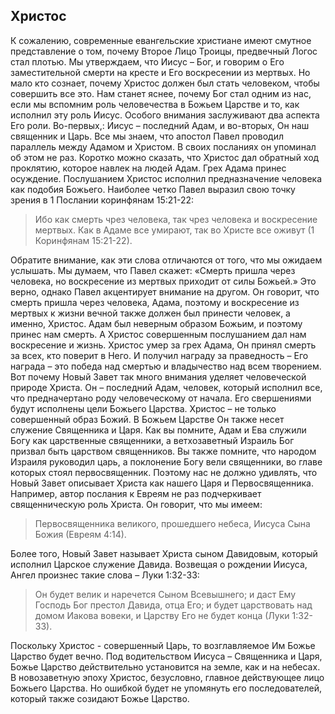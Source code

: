## Христос

К сожалению, современные евангельские христиане имеют смутное представление о том, почему Второе Лицо Троицы, предвечный Логос стал плотью. Мы утверждаем, что Иисус – Бог, и говорим о Его заместительной смерти на кресте и Его воскресении из мертвых. Но мало кто сознает, почему Христос должен был стать человеком, чтобы совершить все это. Нам станет яснее, почему Бог стал одним из нас, если мы вспомним роль человечества в Божьем Царстве и то, как исполнил эту роль Иисус. Особого внимания заслуживают два аспекта Его роли. Во-первых,: Иисус – последний Адам, и во-вторых, Он наш священник и Царь.
Все мы знаем, что апостол Павел проводил параллель между Адамом и Христом. В своих посланиях он упоминал об этом не раз. Коротко можно сказать, что Христос дал обратный ход проклятию, которое навлек на людей Адам. Грех Адама принес осуждение. Послушанием Христос исполнил предназначение человека как подобия Божьего. Наиболее четко Павел выразил свою точку зрения в 1 Послании коринфянам 15:21-22:

> Ибо как смерть чрез человека, так чрез человека и воскресение мертвых. Как в Адаме все умирают, так во Христе все оживут (1 Коринфянам 15:21-22).

Обратите внимание, как эти слова отличаются от того, что мы ожидаем услышать. Мы думаем, что Павел скажет: «Смерть пришла через человека, но воскресение из мертвых приходит от силы Божьей.» Это верно, однако Павел акцентирует внимание на другом.
Он говорит, что смерть пришла через человека, Адама, поэтому и воскресение из мертвых к жизни вечной также должен был принести человек, а именно, Христос. Адам был неверным образом Божьим, и поэтому принес нам смерть. А Христос совершенным послушанием дал нам воскресение и жизнь.
Христос умер за грех Адама, Он принял смерть за всех, кто поверит в Него. И получил награду за праведность – Его награда – это победа над смертью и владычество над всем творением. Вот почему Новый Завет так много внимания уделяет человеческой природе Христа. Он – последний Адам, человек, который исполнил все, что предначертано роду человеческому от начала. Его свершениями будут исполнены цели Божьего Царства.
Христос – не только совершенный образ Божий. В Божьем Царстве Он также несет служение Священника и Царя.
Как вы помните, Адам и Ева служили Богу как царственные священники, а ветхозаветный Израиль Бог призвал быть царством священников. Вы также помните, что народом Израиля руководил царь, а поклонение Богу вели священники, во главе которых стоял первосвященник. Поэтому нас не должно удивлять, что Новый Завет описывает Христа как нашего Царя и Первосвященника.
Например, автор послания к Евреям не раз подчеркивает священническую роль Христа. Он говорит, что мы имеем:

>  Первосвященника великого, прошедшего небеса, Иисуса Сына Божия (Евреям 4:14).

Более того, Новый Завет называет Христа сыном Давидовым, который исполнил Царское служение Давида. Возвещая о рождении Иисуса, Ангел произнес такие слова – Луки 1:32-33:

> Он будет велик и наречется Сыном Всевышнего; и даст Ему Господь Бог престол Давида, отца Его; и будет царствовать над домом Иакова вовеки, и Царству Его не будет конца (Луки 1:32- 33).

Поскольку Христос - совершенный Царь, то возглавляемое Им Божье Царство будет вечно. Под водительством Иисуса – Священника и Царя, Божье Царство действительно установится на земле, как и на небесах.
В новозаветную эпоху Христос, безусловно, главное действующее лицо Божьего Царства. Но ошибкой будет не упомянуть его последователей, который также созидают Божье Царство.
